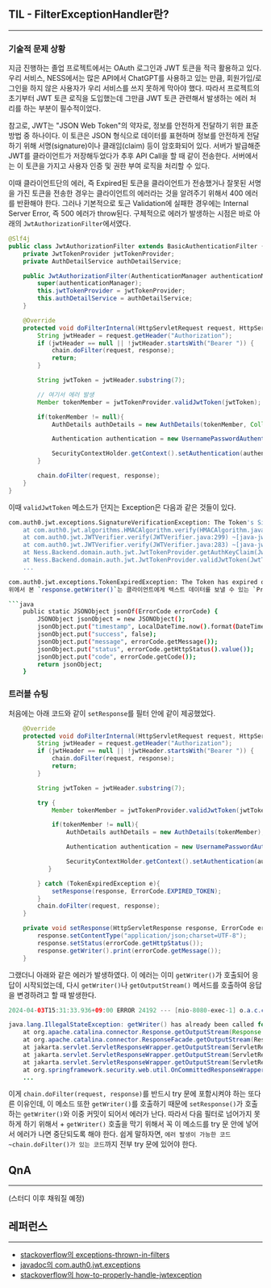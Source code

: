 ## TIL - FilterExceptionHandler란?
---
### 기술적 문제 상황
지금 진행하는 졸업 프로젝트에서는 OAuth 로그인과 JWT 토큰을 적극 활용하고 있다. 우리 서비스, NESS에서는 많은 API에서 ChatGPT를 사용하고 있는 만큼, 회원가입/로그인을 하지 않은 사용자가 우리 서비스를 쓰지 못하게 막아야 했다. 따라서 프로젝트의 초기부터 JWT 토큰 로직을 도입했는데 그만큼 JWT 토큰 관련해서 발생하는 에러 처리를 하는 부분이 필수적이었다.

참고로, JWT는 "JSON Web Token"의 약자로, 정보를 안전하게 전달하기 위한 표준 방법 중 하나이다. 이 토큰은 JSON 형식으로 데이터를 표현하며 정보를 안전하게 전달하기 위해 서명(signature)이나 클래임(claim) 등이 암호화되어 있다. 서버가 발급해준 JWT를 클라이언트가 저장해두었다가 추후 API Call을 할 때 같이 전송한다. 서버에서는 이 토큰을 가지고 사용자 인증 및 권한 부여 로직을 처리할 수 있다.

이때 클라이언트단의 에러, 즉 Expired된 토큰을 클라이언트가 전송했거나 잘못된 서명을 가진 토큰을 전송한 경우는 클라이언트의 에러라는 것을 알려주기 위해서 400 에러를 반환해야 한다. 그러나 기본적으로 토근 Validation에 실패한 경우에는 Internal Server Error, 즉 500 에러가 throw된다. 구체적으로 에러가 발생하는 시점은 바로 아래의 `JwtAuthorizationFilter`에서였다.

```java
@Slf4j
public class JwtAuthorizationFilter extends BasicAuthenticationFilter {
    private JwtTokenProvider jwtTokenProvider;
    private AuthDetailService authDetailService;

    public JwtAuthorizationFilter(AuthenticationManager authenticationManager, JwtTokenProvider jwtTokenProvider, AuthDetailService authDetailService) {
        super(authenticationManager);
        this.jwtTokenProvider = jwtTokenProvider;
        this.authDetailService = authDetailService;
    }

    @Override
    protected void doFilterInternal(HttpServletRequest request, HttpServletResponse response, FilterChain chain) throws IOException, ServletException {
        String jwtHeader = request.getHeader("Authorization");
        if (jwtHeader == null || !jwtHeader.startsWith("Bearer ")) {
            chain.doFilter(request, response);
            return;
        }

        String jwtToken = jwtHeader.substring(7);

        // 여기서 에러 발생
        Member tokenMember = jwtTokenProvider.validJwtToken(jwtToken);

        if(tokenMember != null){
            AuthDetails authDetails = new AuthDetails(tokenMember, Collections.singletonList(new SimpleGrantedAuthority("ROLE_USER")));

            Authentication authentication = new UsernamePasswordAuthenticationToken(authDetails, null, authDetails.getAuthorities());

            SecurityContextHolder.getContext().setAuthentication(authentication);
        }

        chain.doFilter(request, response);
    }
}
```

이때 `validJwtToken` 메소드가 던지는 Exception은 다음과 같은 것들이 있다.

```bash
com.auth0.jwt.exceptions.SignatureVerificationException: The Token's Signature resulted invalid when verified using the Algorithm: HmacSHA512
	at com.auth0.jwt.algorithms.HMACAlgorithm.verify(HMACAlgorithm.java:56) ~[java-jwt-3.14.0.jar:3.14.0]
	at com.auth0.jwt.JWTVerifier.verify(JWTVerifier.java:299) ~[java-jwt-3.14.0.jar:3.14.0]
	at com.auth0.jwt.JWTVerifier.verify(JWTVerifier.java:283) ~[java-jwt-3.14.0.jar:3.14.0]
	at Ness.Backend.domain.auth.jwt.JwtTokenProvider.getAuthKeyClaim(JwtTokenProvider.java:103) ~[main/:na]
	at Ness.Backend.domain.auth.jwt.JwtTokenProvider.validJwtToken(JwtTokenProvider.java:130) ~[main/:na]
	...
```

```bash
com.auth0.jwt.exceptions.TokenExpiredException: The Token has expired on Mon Mar 25 16:0성
위에서 본 `response.getWriter()`는 클라이언트에게 텍스트 데이터를 보낼 수 있는 `PrintWriter` 객체를 반환하고, `print()`는 `PrintWriter` 클래스의 메서드로 텍스트를 출력할 수 있게 해준다. 이때 서블릿 컨테이너는 자동으로 객체를 JSON 직렬화해주므로, `JSONObject`를 리턴해도 된다. 나는 `ApiResponse` 클래스 안에 `JSONObject`로 에러 코드 등을 직접 반환하는 `jsonOf` 메소드를 만들어서 사용하였다.

```java
    public static JSONObject jsonOf(ErrorCode errorCode) {
        JSONObject jsonObject = new JSONObject();
        jsonObject.put("timestamp", LocalDateTime.now().format(DateTimeFormatter.ISO_DATE_TIME));
        jsonObject.put("success", false);
        jsonObject.put("message", errorCode.getMessage());
        jsonObject.put("status", errorCode.getHttpStatus().value());
        jsonObject.put("code", errorCode.getCode());
        return jsonObject;
    }
```

### 트러블 슈팅

처음에는 아래 코드와 같이 `setResponse`를 필터 안에 같이 제공했었다.

```java
    @Override
    protected void doFilterInternal(HttpServletRequest request, HttpServletResponse response, FilterChain chain) throws IOException, ServletException {
        String jwtHeader = request.getHeader("Authorization");
        if (jwtHeader == null || !jwtHeader.startsWith("Bearer ")) {
            chain.doFilter(request, response);
            return;
        }

        String jwtToken = jwtHeader.substring(7);

        try {
            Member tokenMember = jwtTokenProvider.validJwtToken(jwtToken);

            if(tokenMember != null){
                AuthDetails authDetails = new AuthDetails(tokenMember);

                Authentication authentication = new UsernamePasswordAuthenticationToken(authDetails, null, authDetails.getAuthorities());

                SecurityContextHolder.getContext().setAuthentication(authentication);
           }

        } catch (TokenExpiredException e){
            setResponse(response, ErrorCode.EXPIRED_TOKEN);
        }
        chain.doFilter(request, response);
    }

    private void setResponse(HttpServletResponse response, ErrorCode errorCode) throws RuntimeException, IOException {
        response.setContentType("application/json;charset=UTF-8");
        response.setStatus(errorCode.getHttpStatus());
        response.getWriter().print(errorCode.getMessage());
    }
```

그랬더니 아래와 같은 에러가 발생하였다. 이 에러는 이미 `getWriter()`가 호출되어 응답이 시작되었는데, 다시 `getWriter()`나 `getOutputStream()` 메서드를 호출하여 응답을 변경하려고 할 때 발생한다. 

```java
2024-04-03T15:31:33.936+09:00 ERROR 24192 --- [nio-8080-exec-1] o.a.c.c.C.[.[.[/].[dispatcherServlet]    : Servlet.service() for servlet [dispatcherServlet] in context with path [] threw exception [Request processing failed: java.lang.IllegalStateException: getWriter() has already been called for this response] with root cause

java.lang.IllegalStateException: getWriter() has already been called for this response
	at org.apache.catalina.connector.Response.getOutputStream(Response.java:518) ~[tomcat-embed-core-10.1.19.jar:10.1.19]
	at org.apache.catalina.connector.ResponseFacade.getOutputStream(ResponseFacade.java:179) ~[tomcat-embed-core-10.1.19.jar:10.1.19]
	at jakarta.servlet.ServletResponseWrapper.getOutputStream(ServletResponseWrapper.java:100) ~[tomcat-embed-core-10.1.19.jar:6.0]
	at jakarta.servlet.ServletResponseWrapper.getOutputStream(ServletResponseWrapper.java:100) ~[tomcat-embed-core-10.1.19.jar:6.0]
	at jakarta.servlet.ServletResponseWrapper.getOutputStream(ServletResponseWrapper.java:100) ~[tomcat-embed-core-10.1.19.jar:6.0]
	at org.springframework.security.web.util.OnCommittedResponseWrapper.getOutputStream(OnCommittedResponseWrapper.java:146) ~[spring-security-web-6.2.2.jar:6.2.2]
	...
```

이게 `chain.doFilter(request, response)`를 반드시 try 문에 포함시켜야 하는 또다른 이유인데, 이 메소드 또한 `getWriter()`를 호출하기 때문에 `setResponse()`가 호출하는 `getWriter()`와 이중 커밋이 되어서 에러가 난다. 따라서 다음 필터로 넘어가지 못하게 하기 위해서 + `getWriter()` 호출을 막기 위해서 꼭 이 메소드를 try 문 안에 넣어서 에러가 나면 중단되도록 해야 한다. 쉽게 말하자면, `에러 발생이 가능한 코드~chain.doFilter()가 있는 코드`까지 전부 try 문에 있어야 한다.

## QnA
---
(스터디 이후 채워질 예정)

## 레퍼런스
---
- [stackoverflow의 exceptions-thrown-in-filters](https://stackoverflow.com/questions/34595605/how-to-manage-exceptions-thrown-in-filters-in-spring)
- [javadoc의 com.auth0.jwt.exceptions](https://javadoc.io/doc/com.auth0/java-jwt/3.4.1/com/auth0/jwt/exceptions/package-summary.html)
- [stackoverflow의 how-to-properly-handle-jwtexception](https://stackoverflow.com/questions/64015805/how-to-properly-handle-jwtexception)
